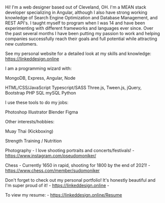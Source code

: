 Hi! I'm a web designer based out of Cleveland, OH. I'm a MEAN stack developer specializing in Angular, although I also have strong working knowledge of Search Engine Optimization and Database Management, and REST API's. I taught myself to program when I was 14 and have been experimenting with different frameworks and languages ever since. Over the past several months I have been putting my passion to work and helping companies successfully reach their goals and full potential while attracting new customers.

See my personal website for a detailed look at my skills and knowledge: https://linkeddesign.online

I am a programming wizard with:

MongoDB, Express, Angular, Node

HTML/CSS/JavaScript
Typescript/SASS
Three.js, Tween.js, jQuery, Bootstrap
PHP
SQL
mySQL
Python

I use these tools to do my jobs:

Photoshop
Illustrator
Blender
Figma

Other interests/hobbies:

Muay Thai (Kickboxing)

Strength Training / Nutrition

Photography - I love shooting portraits and concerts/festivals!
          -https://www.instagram.com/pseudomoniker/
          
Chess - Currently 1650 in rapid, shooting for 1800 by the end of 2021!
          - https://www.chess.com/member/sudomoniker


Don't forget to check out my personal portfolio! It's honestly beautiful and I'm super proud of it!
          - https://linkeddesign.online
          - 

To view my resume: 
          - https://linkeddesign.online/Resume 

<!---
sudomoniker/sudomoniker is a ✨ special ✨ repository because its `README.md` (this file) appears on your GitHub profile.
You can click the Preview link to take a look at your changes.
--->
